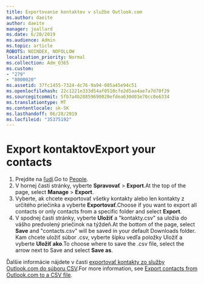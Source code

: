 ```yaml
---
title: Exportovanie kontaktov v službe Outlook.com
ms.author: daeite
author: daeite
manager: joallard
ms.date: 6/20/2019
ms.audience: Admin
ms.topic: article
ROBOTS: NOINDEX, NOFOLLOW
localization_priority: Normal
ms.collection: Adm_O365
ms.custom:
- "279"
- "8000020"
ms.assetid: 37fc1455-7324-4c76-9a94-085a45e94c51
ms.openlocfilehash: 22c1221e333d54af0510cfe2d5aa4ae7a7d70f29
ms.sourcegitcommit: 5fb7a4b28859690020efdea630d03e70cc0e6334
ms.translationtype: MT
ms.contentlocale: sk-SK
ms.lasthandoff: 06/28/2019
ms.locfileid: "35375192"
---
```

# <a name="export-your-contacts"></a><span data-ttu-id="c0cc1-102">Export kontaktov</span><span class="sxs-lookup"><span data-stu-id="c0cc1-102">Export your contacts</span></span>

1. <span data-ttu-id="c0cc1-103">Prejdite na [ľudí](https://outlook.live.com/people/).</span><span class="sxs-lookup"><span data-stu-id="c0cc1-103">Go to [People](https://outlook.live.com/people/).</span></span>
2. <span data-ttu-id="c0cc1-104">V hornej časti stránky, vyberte **Spravovať** \> **Export**.</span><span class="sxs-lookup"><span data-stu-id="c0cc1-104">At the top of the page, select **Manage** \> **Export**.</span></span>
3. <span data-ttu-id="c0cc1-105">Vyberte, ak chcete exportovať všetky kontakty alebo len kontakty z určitého priečinka a vyberte **Exportovať**.</span><span class="sxs-lookup"><span data-stu-id="c0cc1-105">Choose if you want to export all contacts or only contacts from a specific folder and select **Export**.</span></span>
4. <span data-ttu-id="c0cc1-106">V spodnej časti stránky, vyberte **Uložiť** a "kontakty.csv" sa uložia do vášho predvolený priečinok na týždeň.</span><span class="sxs-lookup"><span data-stu-id="c0cc1-106">At the bottom of the page, select **Save** and "contacts.csv" will be saved in your default Downloads folder.</span></span> <span data-ttu-id="c0cc1-107">Kam chcete uložiť súbor .csv, vyberte šípku vedľa položky Uložiť a vyberte **Uložiť ako**.</span><span class="sxs-lookup"><span data-stu-id="c0cc1-107">To choose where to save the .csv file, select the arrow next to Save and select **Save as**.</span></span>

<span data-ttu-id="c0cc1-108">Ďalšie informácie nájdete v časti [exportovať kontakty zo služby Outlook.com do súboru CSV](https://support.office.com/article/578cca22-3550-4c73-b3f0-9978cfeac83f?wt.mc_id=Office_Outlook_com_Alchemy).</span><span class="sxs-lookup"><span data-stu-id="c0cc1-108">For more information, see [Export contacts from Outlook.com to a CSV file](https://support.office.com/article/578cca22-3550-4c73-b3f0-9978cfeac83f?wt.mc_id=Office_Outlook_com_Alchemy).</span></span>